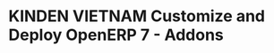 KINDEN VIETNAM Customize and Deploy OpenERP 7  - Addons
=====================================================